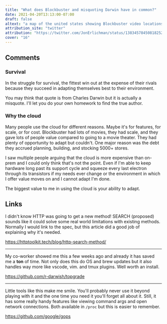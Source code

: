 ```yaml
---
title: "What does Blockbuster and misquoting Darwin have in common?"
date: 2021-04-20T13:13:00-07:00
draft: false
altext: "a map of the united states showing Blockbuster video locations over time"
attribution_site: "twitter"
attribution: "https://twitter.com/JonErlichman/status/1383457845081825285?s=20"
cover: "16"
---
```


## Comments

### Survival
In the struggle for survival, the fittest win out at the expense of their rivals because they succeed in adapting themselves best to their environment.

You may think that quote is from Charles Darwin but it is actually a misquote. I'll let you do your own homework to find the true author.

### Why the cloud
Many people use the cloud for different reasons. Maybe it's for features, for scale, or for cost. Blockbuster had lots of movies, they had scale, and they gave lots of people value compared to going to a movie theater. They had plenty of opportunity to adapt but couldn't. One major reason was the debt they accrued planning, building, and stocking 5000+ stores.

I saw multiple people arguing that the cloud is more expensive than on-prem and I could only think that's not the point. Even if I'm able to keep hardware long past its support cycle and squeeze every last electron through its transistors if my needs ever change or the environment in which I offer value moves on and I cannot adapt I'm done.

The biggest value to me in using the cloud is your ability to adapt.

## Links

I didn't know HTTP was going to get a new method! SEARCH (proposed) sounds like it could solve some real world limitations with existing methods. Normally I would link to the spec, but this article did a good job of explaining why it's needed.

https://httptoolkit.tech/blog/http-search-method/

---
My co-worker showed me this a few weeks ago and already it has saved me a **ton** of time. Not only does this do OS and brew updates but it also handles way more like vscode, vim. and tmux plugins. Well worth an install.

https://github.com/r-darwish/topgrade

---
Little tools like this make me smile. You'll probably never use it beyond playing with it and the one time you need it you'll forget all about it. Still, it has some really handy features like viewing command args and open network connections. Both available in `/proc` but this is easier to remember.

https://github.com/google/gops
